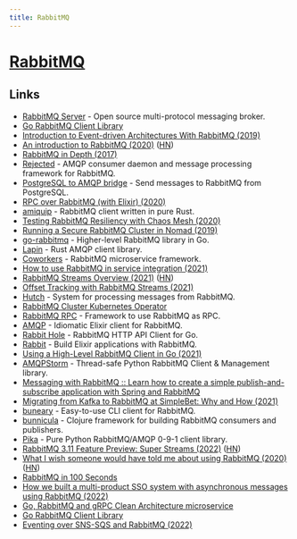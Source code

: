 ```yaml
---
title: RabbitMQ
---
```


# [RabbitMQ](https://www.rabbitmq.com/)

## Links

- [RabbitMQ Server](https://github.com/rabbitmq/rabbitmq-server) - Open source multi-protocol messaging broker.
- [Go RabbitMQ Client Library](https://github.com/streadway/amqp)
- [Introduction to Event-driven Architectures With RabbitMQ (2019)](https://blog.theodo.com/2019/08/event-driven-architectures-rabbitmq/)
- [An introduction to RabbitMQ (2020)](https://www.erlang-solutions.com/blog/an-introduction-to-rabbitmq-what-is-rabbitmq.html) ([HN](https://news.ycombinator.com/item?id=23258301))
- [RabbitMQ in Depth (2017)](https://www.manning.com/books/rabbitmq-in-depth)
- [Rejected](https://github.com/gmr/rejected) - AMQP consumer daemon and message processing framework for RabbitMQ.
- [PostgreSQL to AMQP bridge](https://github.com/subzerocloud/pg-amqp-bridge) - Send messages to RabbitMQ from PostgreSQL.
- [RPC over RabbitMQ (with Elixir) (2020)](https://andrealeopardi.com/posts/rpc-over-rabbitmq-with-elixir/)
- [amiquip](https://github.com/jgallagher/amiquip) - RabbitMQ client written in pure Rust.
- [Testing RabbitMQ Resiliency with Chaos Mesh (2020)](https://www.youtube.com/watch?v=y2HAJBiXsw0)
- [Running a Secure RabbitMQ Cluster in Nomad (2019)](https://andydote.co.uk/2019/04/06/nomad-rabbitmq-secure/)
- [go-rabbitmq](https://github.com/wagslane/go-rabbitmq) - Higher-level RabbitMQ library in Go.
- [Lapin](https://github.com/CleverCloud/lapin) - Rust AMQP client library.
- [Coworkers](https://github.com/tjmehta/coworkers) - RabbitMQ microservice framework.
- [How to use RabbitMQ in service integration (2021)](https://www.erlang-solutions.com/blog/how-to-use-rabbitmq-in-service-integration/)
- [RabbitMQ Streams Overview (2021)](https://blog.rabbitmq.com/posts/2021/07/rabbitmq-streams-overview/) ([HN](https://news.ycombinator.com/item?id=27825889))
- [Offset Tracking with RabbitMQ Streams (2021)](https://blog.rabbitmq.com/posts/2021/09/rabbitmq-streams-offset-tracking/)
- [Hutch](https://github.com/ruby-amqp/hutch) - System for processing messages from RabbitMQ.
- [RabbitMQ Cluster Kubernetes Operator](https://github.com/rabbitmq/cluster-operator)
- [RabbitMQ RPC](https://github.com/0x4b53/amqp-rpc) - Framework to use RabbitMQ as RPC.
- [AMQP](https://github.com/pma/amqp) - Idiomatic Elixir client for RabbitMQ.
- [Rabbit Hole](https://github.com/michaelklishin/rabbit-hole) - RabbitMQ HTTP API Client for Go.
- [Rabbit](https://github.com/nsweeting/rabbit) - Build Elixir applications with RabbitMQ.
- [Using a High-Level RabbitMQ Client in Go (2021)](https://qvault.io/golang/connecting-to-rabbitmq-in-golang-easy/)
- [AMQPStorm](https://github.com/eandersson/amqpstorm) - Thread-safe Python RabbitMQ Client & Management library.
- [Messaging with RabbitMQ :: Learn how to create a simple publish-and-subscribe application with Spring and RabbitMQ](https://github.com/spring-guides/gs-messaging-rabbitmq)
- [Migrating from Kafka to RabbitMQ at SimpleBet: Why and How (2021)](https://www.youtube.com/watch?v=dmBdFh5N1g4)
- [buneary](https://github.com/dominikbraun/buneary) - Easy-to-use CLI client for RabbitMQ.
- [bunnicula](https://github.com/nomnom-insights/nomnom.bunnicula) - Clojure framework for building RabbitMQ consumers and publishers.
- [Pika](https://github.com/pika/pika) - Pure Python RabbitMQ/AMQP 0-9-1 client library.
- [RabbitMQ 3.11 Feature Preview: Super Streams (2022)](https://blog.rabbitmq.com/posts/2022/07/rabbitmq-3-11-feature-preview-super-streams/) ([HN](https://news.ycombinator.com/item?id=32088219))
- [What I wish someone would have told me about using RabbitMQ (2020)](https://ryanrodemoyer.github.io/what-i-wish-someone-would-have-told-me-about-using-rabbitmq-before-it-was-too-late/) ([HN](https://news.ycombinator.com/item?id=32091550))
- [RabbitMQ in 100 Seconds](https://www.youtube.com/watch?v=NQ3fZtyXji0)
- [How we built a multi-product SSO system with asynchronous messages using RabbitMQ (2022)](https://medium.com/wttj-tech/how-we-built-a-multi-product-sso-system-with-asynchronous-messages-using-rabbitmq-889fefba02b1)
- [Go, RabbitMQ and gRPC Clean Architecture microservice](https://github.com/AleksK1NG/Go-gRPC-RabbitMQ-microservice)
- [Go RabbitMQ Client Library](https://github.com/rabbitmq/amqp091-go)
- [Eventing over SNS-SQS and RabbitMQ (2022)](https://dinesh.wiki/posts/eventing-over-sns-sqs-rabbitmq/)
